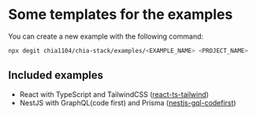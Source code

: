 # Some templates for the examples

You can create a new example with the following command:

```bash
npx degit chia1104/chia-stack/examples/<EXAMPLE_NAME> <PROJECT_NAME>
```

## Included examples

 - React with TypeScript and TailwindCSS ([react-ts-tailwind](./react-ts-tailwind))
 - NestJS with GraphQL(code first) and Prisma ([nestjs-gql-codefirst](./nestjs-gql-codefirst))
